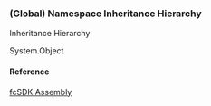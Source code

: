 ﻿### (Global) Namespace Inheritance Hierarchy

Inheritance Hierarchy

System.Object  

#### Reference

[fcSDK Assembly](fcSDK.md)